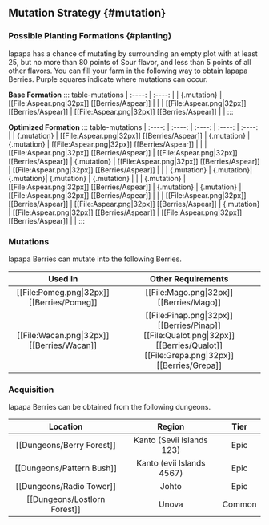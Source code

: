 ## Mutation Strategy {#mutation}

### Possible Planting Formations {#planting}

Iapapa has a chance of mutating by surrounding an empty plot with at least 25, but no more than 80 points of Sour flavor, and less than 5 points of all other flavors. You can fill your farm in the following way to obtain Iapapa Berries. Purple squares indicate where mutations can occur.

**Base Formation**
::: table-mutations
| :----: | :----: |
| {.mutation} | [[File:Aspear.png\|32px]] [[Berries/Aspear]] | |
| [[File:Aspear.png\|32px]] [[Berries/Aspear]] | [[File:Aspear.png\|32px]] [[Berries/Aspear]] | |
:::

**Optimized Formation**
::: table-mutations
| :----: | :----: | :----: | :----: | :----: |
| {.mutation} | [[File:Aspear.png\|32px]] [[Berries/Aspear]] | {.mutation} | {.mutation} | [[File:Aspear.png\|32px]] [[Berries/Aspear]] | |
| [[File:Aspear.png\|32px]] [[Berries/Aspear]] | [[File:Aspear.png\|32px]] [[Berries/Aspear]] | {.mutation} | [[File:Aspear.png\|32px]] [[Berries/Aspear]] | [[File:Aspear.png\|32px]] [[Berries/Aspear]] | |
| {.mutation} | {.mutation}| {.mutation}| {.mutation} | {.mutation} | |
| {.mutation} | [[File:Aspear.png\|32px]] [[Berries/Aspear]] | {.mutation} | {.mutation} | [[File:Aspear.png\|32px]] [[Berries/Aspear]] | |
| [[File:Aspear.png\|32px]] [[Berries/Aspear]] | [[File:Aspear.png\|32px]] [[Berries/Aspear]] | {.mutation} | [[File:Aspear.png\|32px]] [[Berries/Aspear]] | [[File:Aspear.png\|32px]] [[Berries/Aspear]] | |
:::

### Mutations
Iapapa Berries can mutate into the following Berries.

| Used In                                       | Other Requirements |
| :---:                                         | :---: |
| [[File:Pomeg.png\|32px]] [[Berries/Pomeg]]  | [[File:Mago.png\|32px]] [[Berries/Mago]] |
| [[File:Wacan.png\|32px]] [[Berries/Wacan]]  | [[File:Pinap.png\|32px]] [[Berries/Pinap]] [[File:Qualot.png\|32px]] [[Berries/Qualot]] [[File:Grepa.png\|32px]] [[Berries/Grepa]] |

### Acquisition
Iapapa Berries can be obtained from the following dungeons.

| Location	                        | Region | Tier	    |
| :---:                             | :---:     | :---:         |
| [[Dungeons/Berry Forest]]	        | Kanto (Sevii Islands 123) | Epic  	|
| [[Dungeons/Pattern Bush]]	        | Kanto (evii Islands 4567) | Epic  	|
| [[Dungeons/Radio Tower]]	        | Johto | Epic  	|
| [[Dungeons/Lostlorn Forest]]      | Unova | Common  	|